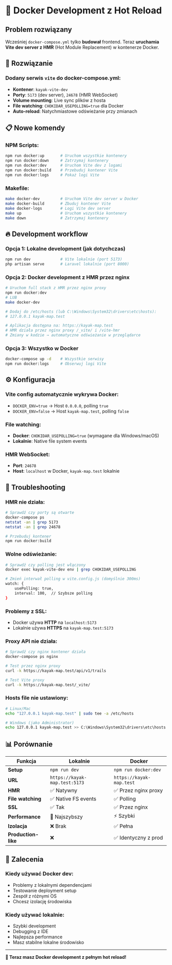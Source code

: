 # 🐳 Docker Development z Hot Reload

## Problem rozwiązany

Wcześniej `docker-compose.yml` tylko **budował** frontend. Teraz **uruchamia Vite dev server z HMR** (Hot Module Replacement) w kontenerze Docker.

## 🚀 Rozwiązanie

### **Dodany serwis `vite` do docker-compose.yml:**
- **Kontener**: `kayak-vite-dev` 
- **Porty**: `5173` (dev server), `24678` (HMR WebSocket)
- **Volume mounting**: Live sync plików z hosta
- **File watching**: `CHOKIDAR_USEPOLLING=true` dla Docker
- **Auto-reload**: Natychmiastowe odświeżanie przy zmianach

## 📋 Nowe komendy

### **NPM Scripts:**
```bash
npm run docker:up       # Uruchom wszystkie kontenery
npm run docker:down     # Zatrzymaj kontenery
npm run docker:dev      # Uruchom Vite dev z logami
npm run docker:build    # Przebuduj kontener Vite
npm run docker:logs     # Pokaż logi Vite
```

### **Makefile:**
```bash
make docker-dev         # Uruchom Vite dev server w Docker
make docker-build       # Zbuduj kontener Vite  
make docker-logs        # Logi Vite dev server
make up                 # Uruchom wszystkie kontenery
make down               # Zatrzymaj kontenery
```

## 🔥 Development workflow

### **Opcja 1: Lokalne development (jak dotychczas)**
```bash
npm run dev             # Vite lokalnie (port 5173)
php artisan serve       # Laravel lokalnie (port 8000)
```

### **Opcja 2: Docker development z HMR przez nginx**
```bash
# Uruchom full stack z HMR przez nginx proxy
npm run docker:dev
# LUB  
make docker-dev

# Dodaj do /etc/hosts (lub C:\Windows\System32\drivers\etc\hosts):
# 127.0.0.1 kayak-map.test

# Aplikacja dostępna na: https://kayak-map.test
# HMR działa przez nginx proxy /_vite/ i /vite-hmr
# Zmiany w kodzie → automatyczne odświeżanie w przeglądarce
```

### **Opcja 3: Wszystko w Docker**
```bash
docker-compose up -d    # Wszystkie serwisy
npm run docker:logs     # Obserwuj logi Vite
```

## ⚙️ Konfiguracja

### **Vite config automatycznie wykrywa Docker:**
- `DOCKER_ENV=true` → Host `0.0.0.0`, polling `true`
- `DOCKER_ENV=false` → Host `kayak-map.test`, polling `false`

### **File watching:**
- **Docker**: `CHOKIDAR_USEPOLLING=true` (wymagane dla Windows/macOS)
- **Lokalnie**: Native file system events

### **HMR WebSocket:**
- **Port**: `24678` 
- **Host**: `localhost` w Docker, `kayak-map.test` lokalnie

## 🔧 Troubleshooting

### **HMR nie działa:**
```bash
# Sprawdź czy porty są otwarte
docker-compose ps
netstat -an | grep 5173
netstat -an | grep 24678

# Przebuduj kontener
npm run docker:build
```

### **Wolne odświeżanie:**
```bash
# Sprawdź czy polling jest włączony
docker exec kayak-vite-dev env | grep CHOKIDAR_USEPOLLING

# Zmień interwał polling w vite.config.js (domyślnie 300ms)
watch: {
    usePolling: true,
    interval: 100,  // Szybsze polling
}
```

### **Problemy z SSL:**
- Docker używa **HTTP** na `localhost:5173`
- Lokalnie używa **HTTPS** na `kayak-map.test:5173`

### **Proxy API nie działa:**
```bash
# Sprawdź czy nginx kontener działa
docker-compose ps nginx

# Test przez nginx proxy
curl -k https://kayak-map.test/api/v1/trails

# Test Vite proxy
curl -k https://kayak-map.test/_vite/
```

### **Hosts file nie ustawiony:**
```bash
# Linux/Mac
echo "127.0.0.1 kayak-map.test" | sudo tee -a /etc/hosts

# Windows (jako Administrator)
echo 127.0.0.1 kayak-map.test >> C:\Windows\System32\drivers\etc\hosts
```

## 📊 Porównanie

| Funkcja | Lokalnie | Docker |
|---------|----------|---------|
| **Setup** | `npm run dev` | `npm run docker:dev` |
| **URL** | `https://kayak-map.test:5173` | `https://kayak-map.test` |
| **HMR** | ✅ Natywny | ✅ Przez nginx proxy |
| **File watching** | ✅ Native FS events | ✅ Polling |
| **SSL** | ✅ Tak | ✅ Przez nginx |
| **Performance** | 🚀 Najszybszy | ⚡ Szybki |
| **Izolacja** | ❌ Brak | ✅ Pełna |
| **Production-like** | ❌ | ✅ Identyczny z prod |

## 🎯 Zalecenia

### **Kiedy używać Docker dev:**
- Problemy z lokalnymi dependencjami
- Testowanie deployment setup
- Zespół z różnymi OS
- Chcesz izolację środowiska

### **Kiedy używać lokalnie:**
- Szybki development
- Debugging z IDE
- Najlepsza performance
- Masz stabilne lokalne środowisko

---

**🎉 Teraz masz Docker development z pełnym hot reload!**